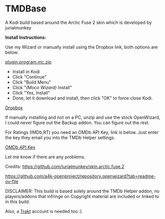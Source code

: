 # TMDBase
A Kodi build based around the Arctic Fuse 2 skin which is developed by jurialmunkey

**Install Instructions:**

Use my Wizard or manually install using the Dropbox link, both options are below.

[plugin.program.mc.zip](https://github.com/Bigmoco/TMDBase/raw/refs/heads/main/plugin.program.mw.zip)

- Install in Kodi
- Click "Continue"
- Click "Build Menu"
- Click "*(Moco Wizard)* Install"
- Click "Yes, Install"
- Done, let it download and install, then click "OK" to force close Kodi.

[Dropbox](https://www.dropbox.com/scl/fo/ytfek2e65vpr7kn7cz1uz/AJbrc8y2KmP9m2BnQplOiMI?rlkey=t34o5n1v7g0tu0k3r982ex3db&st=hlvw6f7a&dl=1)

If manually installing and not on a PC, unzip and use the stock OpenWizard, I could never figure out the Backup addon. You can figure out the rest.

For Ratings (IMDb,RT) you need an OMDb API Key, link is below. Just enter the key they email you into the TMDb Helper settings.

[OMDb API Key](https://www.omdbapi.com/apikey.aspx)

Let me know if there are any problems.

Credits:
https://github.com/jurialmunkey/skin.arctic.fuse.2

https://github.com/a4k-openproject/repository.openwizard?tab=readme-ov-file

DISCLAIMER: This build is based solely around the TMDb Helper addon, no players/addons that infringe on Copyright material are included or linked to in this build. 

Also, a [Trakt](https://trakt.tv/auth/join) account is needed too :)
